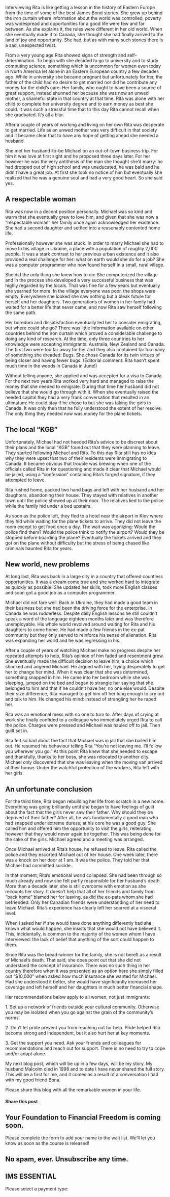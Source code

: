 Interviewing Rita is like getting a lesson in the history of Eastern Europe from the time of some of the best James Bond stories. She grew up behind the iron curtain where information about the world was controlled, poverty was widespread and opportunities for a good life were few and far between. As she explains it, the rules were different in her old world. When she eventually made it to Canada, she thought she had finally arrived to the land of joy and opportunity. She had, but as with many such stories there is a sad, unexpected twist.

From a very young age Rita showed signs of strength and self-determination. To begin with she decided to go to university and to study computing science, something which is uncommon for women even today in North America let alone in an Eastern European country a few decades ago. While in university she became pregnant but unfortunately for her, the father of the child had no desire to get married nor did he contribute any money for the child’s care. Her family, who ought to have been a source of great support, instead shunned her because she was now an unwed mother, a shameful state in that country at that time. Rita was alone with her child to complete her university degree and to earn money as best she could. It was such a stressful time that to this day Rita cannot recall when she graduated. It’s all a blur.

After a couple of years of working and living on her own Rita was desperate to get married. Life as an unwed mother was very difficult in that society and it became clear that to have any hope of getting ahead she needed a husband.

She met her husband-to-be Michael on an out-of-town business trip. For him it was love at first sight and he proposed three days later. For her however he was the very antithesis of the man she thought she’d marry: he had dropped out of high school and was uneducated, he was bald and he didn’t have a great job. At first she took no notice of him but eventually she realized that he was a genuine soul and had a very good heart. So she said yes.

## A respectable woman

Rita was now in a decent position personally. Michael was so kind and warm that she eventually grew to love him, and given that she was now a “respectable woman” her family once again acknowledged her existence. She had a second daughter and settled into a reasonably contented home life.

Professionally however she was stuck. In order to marry Michael she had to move to his village in Ukraine, a place with a population of roughly 2,000 people. It was a stark contrast to her previous urban existence and it also provided a real challenge for her: what on earth would she do for a job? She was a computer programmer who now found herself in a small, rural village.

She did the only thing she knew how to do: She computerized the village and in the process she developed a very successful business that was highly regarded by the locals. That was fine for a few years but eventually she yearned for more. In the village everyone was poor, the shops were empty. Everywhere she looked she saw nothing but a bleak future for herself and her daughters. Two generations of women in her family had waited for a better life that never came, and now Rita saw herself following the same path.

Her boredom and dissatisfaction eventually led her to consider emigrating, but where could she go? There was little information available on other countries behind the iron curtain which proved a considerable challenge to doing any kind of research. At the time, only three countries to her knowledge were accepting immigrants: Australia, New Zealand and Canada. The first two were too far away for her and they also contained far too many of something she dreaded: Bugs. She chose Canada for its twin virtues of being closer and having fewer bugs. (Editorial comment: Rita hasn’t spent much time in the woods in Canada in June!)

Without telling anyone, she applied and was accepted for a visa to Canada. For the next two years Rita worked very hard and managed to raise the money that she needed to emigrate. During that time her husband did not believe that she would go through with it. When she eventually raised the needed capital they had a very frank conversation that resulted in an ultimatum: He could stay if he chose to but she was taking the girls to Canada. It was only then that he fully understood the extent of her resolve. The only thing they needed now was money for the plane tickets.

## The local “KGB”

Unfortunately, Michael had not heeded Rita’s advice to be discreet about their plans and the local “KGB” found out that they were planning to leave. They started following Michael and Rita. To this day Rita still has no idea why they were upset that two of their residents were immigrating to Canada. It became obvious that trouble was brewing when one of the officials called Rita in for questioning and made it clear that Michael would be jailed, using a “confession” containing Rita’s forged signature, if they attempted to leave.

Rita rushed home, packed two hand bags and left with her husband and her daughters, abandoning their house. They stayed with relatives in another town until the police showed up at their door. The relatives lied to the police while the family hid under a bed upstairs.

As soon as the police left, they fled to a hotel near the airport in Kiev where they hid while waiting for the plane tickets to arrive. They did not leave the room except to get food once a day. The wait was agonizing: Would the police find them? Would the police think to notify the airport? Would they be stopped before boarding the plane? Eventually the tickets arrived and they got on the plane without difficulty but the stress of being chased like criminals haunted Rita for years.

## New world, new problems

At long last, Rita was back in a large city in a country that offered countless opportunities. It was a dream come true and she worked hard to integrate as quickly as possible. She updated her skills, took more English classes and soon got a good job as a computer programmer.

Michael did not fare well. Back in Ukraine, they had made a good team in their business but she had been the driving force for the enterprise. In Canada he was rudderless. Despite daily English lessons he still couldn’t speak a word of the language eighteen months later and was therefore unemployable. His whole world revolved around waiting for Rita and his daughters to come home. He had made a few friends in the ex-pat community but they only served to reinforce his sense of alienation. Rita was expanding her world and he was regressing in his.

After a couple of years of watching Michael make no progress despite her repeated attempts to help, Rita’s opinion of him faded and resentment grew. She eventually made the difficult decision to leave him, a choice which shocked and angered Michael. He argued with her, trying desperately to get her to change her mind. When it was clear that she was determined, something snapped in him. He came into her bedroom while she was sleeping, jumped on the bed and began to strangle her saying that she belonged to him and that if he couldn’t have her, no one else would. Despite their size difference, Rita managed to get him off her long enough to cry out and talk to him. He changed his mind: instead of strangling her he raped her.

Rita was an emotional mess with no one to turn to. After days of crying at work she finally confided to a colleague who immediately urged Rita to call the police. Charges were pressed and Michael was hauled off to jail. Then guilt set in.

Rita felt so bad about the fact that Michael was in jail that she bailed him out. He resumed his behaviour telling Rita “You’re not leaving me. I’ll follow you wherever you go.” At this point Rita knew that she needed to escape and thankfully, thanks to her boss, she was relocated to another city. Michael only discovered that she was leaving when the moving van arrived at their house. Under the watchful protection of the workers, Rita left with her girls.

## An unfortunate conclusion

For the third time, Rita began rebuilding her life from scratch in a new home. Everything was going brilliantly until she began to have feelings of guilt about the fact that the girls never saw their father. Why should they be deprived of their father? After all, he was fundamentally a good man who had snapped under extreme duress; at his core he was a good guy. She called him and offered him the opportunity to visit the girls, reiterating however that they would never again be together. This was being done for the sake of the girls. Michael agreed and a meeting was arranged.

Once Michael arrived at Rita’s house, he refused to leave. Rita called the police and they escorted Michael out of her house. One week later, there was a knock on her door at 1 am. It was the police. They told her that Michael had committed suicide.

In that moment, Rita’s emotional world collapsed. She had been through so much already and now she felt partly responsible for her husband’s death. More than a decade later, she is still overcome with emotion as she recounts her story. It doesn’t help that all of her friends and family from “back home” blamed her for leaving, as did the ex-pats whom she had befriended. Only her Canadian friends were understanding of her need to leave Michael. Rita’s experience has clearly left her scarred at a visceral level.

When I asked her if she would have done anything differently had she known what would happen, she insists that she would not have believed it. This, incidentally, is common to the majority of the women whom I have interviewed: the lack of belief that anything of the sort could happen to them.

Since Rita was the bread-winner for the family, she is not bereft as a result of Michael’s death. That said, she does point out that she did not understand the concept of insurance. There was no such thing in her country therefore when it was presented as an option here she simply filled out “$10,000” when asked how much insurance she wanted for Michael. Had she understood it better, she would have significantly increased her coverage and left herself and her daughters in much better financial shape.

Her recommendations below apply to all women, not just immigrants:

1\. Set up a network of friends outside your cultural community. Otherwise you may be isolated when you go against the grain of the community’s norms.

2\. Don’t let pride prevent you from reaching out for help. Pride helped Rita become strong and independent, but it also hurt her at key moments.

3\. Get the support you need. Ask your friends and colleagues for recommendations and reach out for support. There is no need to try to cope and/or adapt alone.

My next blog post, which will be up in a few days, will be my story. My husband Malcolm died in 1998 and to date I have never shared the full story. This will be a first for me, and it comes as a result of a conversation I had with my good friend Bona.

Please share this blog with all the remarkable women in your life.

#### Share this post

## Your Foundation to Financial Freedom is coming soon.

Please complete the form to add your name to the wait list. We’ll let you know as soon as the course is released!

## No spam, ever. Unsubscribe any time.

## IMS ESSENTIAL

Please select a payment type: